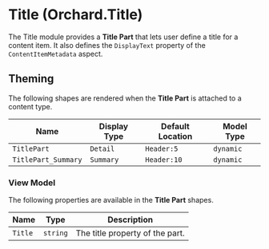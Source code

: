 # Title (Orchard.Title)

The Title module provides a **Title Part** that lets user define a title for a content item. It also defines the `DisplayText` property
of the `ContentItemMetadata` aspect.

## Theming

The following shapes are rendered when the **Title Part** is attached to a content type.

| Name | Display Type | Default Location | Model Type |
| ------| ------------ |----------------- | ---------- |
| `TitlePart` | `Detail` | `Header:5` | `dynamic` |
| `TitlePart_Summary` | `Summary` | `Header:10` | `dynamic` |

### View Model

The following properties are available in the **Title Part** shapes.

| Name | Type | Description |
| -----| ---- |------------ |
| `Title` | `string` | The title property of the part.

